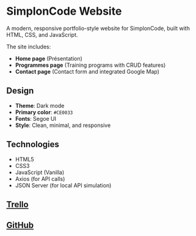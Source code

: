 # SimplonCode Website

A modern, responsive portfolio-style website for SimplonCode, built with HTML, CSS, and JavaScript.

The site includes:
- **Home page** (Présentation)
- **Programmes page** (Training programs with CRUD features)
- **Contact page** (Contact form and integrated Google Map)

## Design
- **Theme**: Dark mode
- **Primary color**: `#CE0033`
- **Fonts**: Segoe UI
- **Style**: Clean, minimal, and responsive

## Technologies
- HTML5
- CSS3
- JavaScript (Vanilla)
- Axios (for API calls)
- JSON Server (for local API simulation)

## [Trello](https://trello.com/invite/b/689486a668bd3d2e12a5eb11/ATTI327ddcabc80db4479cf1f7613d51bc02FBD91E53/simploncode)

## [GitHub](https://github.com/maryam-toubali/SimplonCode-Site)